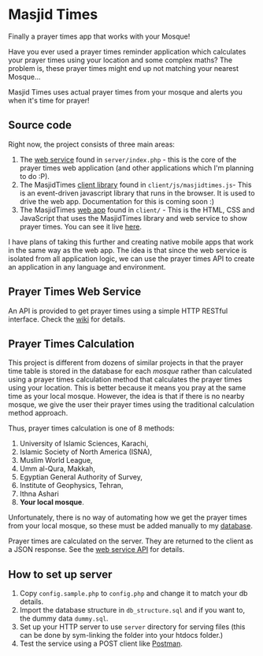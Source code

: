 Masjid Times
============

Finally a prayer times app that works with your Mosque!

Have you ever used a prayer times reminder application which calculates your prayer times using your location and some complex maths? The problem is, these prayer times might end up not matching your nearest Mosque...

Masjid Times uses actual prayer times from your mosque and alerts you when it's time for prayer!

Source code
-----------
Right now, the project consists of three main areas:

1. The [web service](https://github.com/meltuhamy/masjid-times/blob/master/server/index.php) found in ```server/index.php``` - this is the core of the prayer times web application (and other applications which I'm planning to do :P).
2. The MasjidTimes [client library](https://github.com/meltuhamy/masjid-times/blob/master/client/app/js/masjidtimes.js) found in ```client/js/masjidtimes.js```- This is an event-driven javascript library that runs in the browser. It is used to drive the web app. Documentation for this is coming soon :)
3. The MasjidTimes [web app](https://github.com/meltuhamy/masjid-times/tree/master/client/app) found in ```client/``` - This is the HTML, CSS and JavaScript that uses the MasjidTimes library and web service to show prayer times. You can see it live [here](http://meltuhamy.com/masjid-times).

I have plans of taking this further and creating native mobile apps that work in the same way as the web app. The idea is that since the web service is isolated from all application logic, we can use the prayer times API to create an application in any language and environment.

Prayer Times Web Service
------------------------
An API is provided to get prayer times using a simple HTTP RESTful interface. Check the [wiki](https://github.com/meltuhamy/masjid-times/wiki/Prayer-Times-Web-Service) for details.

Prayer Times Calculation
------------------------
This project is different from dozens of similar projects in that the prayer time table is stored in the database for each *mosque* rather than calculated using a prayer times calculation method that calculates the prayer times using your location. This is better because it means you pray at the same time as your local mosque. However, the idea is that if there is no nearby mosque, we give the user their prayer times using the traditional calculation method approach. 

Thus, prayer times calculation is one of 8 methods:

1. University of Islamic Sciences, Karachi, 
2. Islamic Society of North America (ISNA), 
3. Muslim World League, 
4. Umm al-Qura, Makkah, 
5. Egyptian General Authority of Survey, 
6. Institute of Geophysics, Tehran, 
7. Ithna Ashari 
8. **Your local mosque**.

Unfortunately, there is no way of automating how we get the prayer times from your local mosque, so these must be added manually to my [database](https://github.com/meltuhamy/masjid-times/blob/master/server/dummy.sql).

Prayer times are calculated on the server. They are returned to the client as a JSON response. See the [web service API](https://github.com/meltuhamy/masjid-times/wiki/Prayer-Times-Web-Service) for details.

How to set up server
--------------------
1. Copy ```config.sample.php``` to ```config.php``` and change it to match your db details.
2. Import the database structure in ```db_structure.sql``` and if you want to, the dummy data ```dummy.sql```.
3. Set up your HTTP server to use ```server``` directory for serving files (this can be done by sym-linking the folder into your htdocs folder.)
4. Test the service using a POST client like [Postman](https://chrome.google.com/webstore/detail/postman-rest-client/fdmmgilgnpjigdojojpjoooidkmcomcm?utm_source=chrome-ntp-icon).

